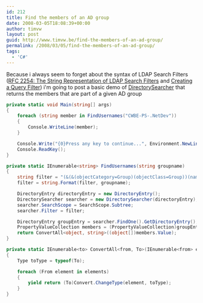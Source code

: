 ```yaml
---
id: 212
title: Find the members of an AD group
date: 2008-03-05T18:08:39+00:00
author: timvw
layout: post
guid: http://www.timvw.be/find-the-members-of-an-ad-group/
permalink: /2008/03/05/find-the-members-of-an-ad-group/
tags:
  - 'C#'
---
```

Because i always seem to forget about the syntax of LDAP Search Filters ([RFC 2254: The String Representation of LDAP Search Filters](http://www.ietf.org/rfc/rfc2254.txt) and [Creating a Query Filter](http://msdn2.microsoft.com/en-us/library/ms675768(VS.85).aspx)) i'm going to post a basic demo of [DirectorySearcher](http://msdn2.microsoft.com/en-us/library/system.directoryservices.directorysearcher.aspx) that returns the members that are part of a given AD group

```csharp
private static void Main(string[] args)
{
	foreach (string member in FindUsernames("CWBE-PS-.NetDev"))
	{
		Console.WriteLine(member);
	}

	Console.Write("{0}Press any key to continue...", Environment.NewLine);
	Console.ReadKey();
}

private static IEnumerable<string> FindUsernames(string groupname)
{
	string filter = "(&(&(objectCategory=Group)(objectClass=Group))(name={0}))";
	filter = string.Format(filter, groupname);

	DirectoryEntry directoryEntry = new DirectoryEntry();
	DirectorySearcher searcher = new DirectorySearcher(directoryEntry);
	searcher.SearchScope = SearchScope.Subtree;
	searcher.Filter = filter;

	DirectoryEntry groupEntry = searcher.FindOne().GetDirectoryEntry();
	PropertyValueCollection members = (PropertyValueCollection)groupEntry.Properties["member"];
	return ConvertAll<object, string>((object[])members.Value);
}

private static IEnumerable<to> ConvertAll<from, To>(IEnumerable<from> elements)
{
	Type toType = typeof(To);

	foreach (From element in elements)
	{
		yield return (To)Convert.ChangeType(element, toType);
	}
}
```
